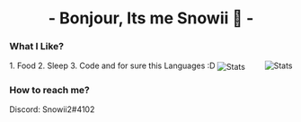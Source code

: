 <h1 align="center">- Bonjour, Its me Snowii 👋 -</h1>

<h3 align="left" >What I Like? </h3>
1. Food
2. Sleep
3. Code
and for sure this Languages :D

<a>
<img align="center" alt="Stats" src="https://github-readme-stats.vercel.app/api/top-langs/?username=Snowiiii&layout=compact&langs_count=10&show_icons=true&hide_border=true&theme=radical"/>
</a>
<a>
<img align="right" alt="Stats" src="https://github-readme-stats.vercel.app/api?username=Snowiiii&show_icons=true&hide_border=true&theme=radical"/>
</a>


<h3 align="left" >How to reach me? </h3>
Discord: Snowii2#4102
